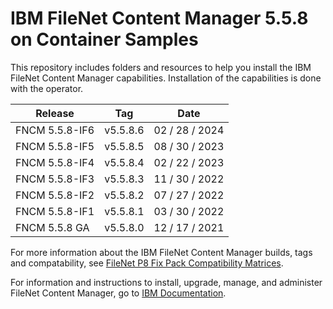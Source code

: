 # IBM FileNet Content Manager 5.5.8 on Container Samples

This repository includes folders and resources to help you install the IBM FileNet Content Manager capabilities. Installation of the capabilities is done with the  operator. 

| Release        | Tag      | Date           |
|----------------|----------|----------------|
| FNCM 5.5.8-IF6 | v5.5.8.6 | 02 / 28 / 2024 |
| FNCM 5.5.8-IF5 | v5.5.8.5 | 08 / 30 / 2023 |
| FNCM 5.5.8-IF4 | v5.5.8.4 | 02 / 22 / 2023 |
| FNCM 5.5.8-IF3 | v5.5.8.3 | 11 / 30 / 2022 |
| FNCM 5.5.8-IF2 | v5.5.8.2 | 07 / 27 / 2022 |
| FNCM 5.5.8-IF1 | v5.5.8.1 | 03 / 30 / 2022 |
| FNCM 5.5.8 GA  | v5.5.8.0 | 12 / 17 / 2021 |

For more information about the IBM FileNet Content Manager builds, tags and compatability, see [FileNet P8 Fix Pack Compatibility Matrices](https://www.ibm.com/support/pages/filenet-p8-fix-pack-compatibility-matrices).

For information and instructions to install, upgrade, manage, and administer FileNet Content Manager, go to [IBM Documentation](https://www.ibm.com/support/knowledgecenter/SSNW2F_5.5.0/com.ibm.p8.containers.doc/containers.htm).
